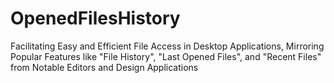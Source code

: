 # OpenedFilesHistory
Facilitating Easy and Efficient File Access in Desktop Applications, Mirroring Popular Features like "File History", "Last Opened Files", and "Recent Files" from Notable Editors and Design Applications
